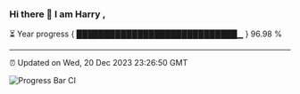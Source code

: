 ### Hi there 👋 I am Harry , 

⏳ Year progress { █████████████████████████████▁ } 96.98 %

---

⏰ Updated on Wed, 20 Dec 2023 23:26:50 GMT

![Progress Bar CI](https://github.com/duykhang68/duykhang68/workflows/Progress%20Bar%20CI/badge.svg)
